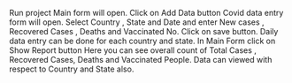 Run project
Main form will open.
Click on Add Data button
Covid data entry form will open.
Select Country , State and Date and enter 
New cases , Recovered Cases , Deaths and Vaccinated No.
Click on save button.
Daily data entry can be done for each country and state.
In Main Form click on Show Report button
Here you can see overall count of Total Cases , Recovered Cases, Deaths and Vaccinated People.
Data can viewed with respect to Country  and State  also.
